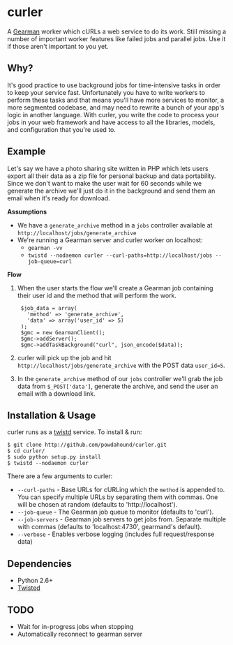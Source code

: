 curler
=======

A [Gearman][gm] worker which cURLs a web service to do its work. Still missing a number of important worker features like failed jobs and parallel jobs. Use it if those aren't important to you yet.

Why?
----
It's good practice to use background jobs for time-intensive tasks in order to keep your service fast. Unfortunately you have to write workers to perform these tasks and that means you'll have more services to monitor, a more segmented codebase, and may need to rewrite a bunch of your app's logic in another language. With curler, you write the code to process your jobs in your web framework and have access to all the libraries, models, and configuration that you're used to.

Example
-------
Let's say we have a photo sharing site written in PHP which lets users export all their data as a zip file for personal backup and data portability. Since we don't want to make the user wait for 60 seconds while we generate the archive we'll just do it in the background and send them an email when it's ready for download.

**Assumptions**

 * We have a `generate_archive` method in a `jobs` controller available at `http://localhost/jobs/generate_archive`
 * We're running a Gearman server and curler worker on localhost:
   * `gearman -vv`
   * `twistd --nodaemon curler --curl-paths=http://localhost/jobs --job-queue=curl`

**Flow**

1. When the user starts the flow we'll create a Gearman job containing their user id and the method that will perform the work.

        $job_data = array(
          'method' => 'generate_archive',
          'data' => array('user_id' => 5)
        );
        $gmc = new GearmanClient();
        $gmc->addServer();
        $gmc->addTaskBackground("curl", json_encode($data));

1. curler will pick up the job and hit `http://localhost/jobs/generate_archive` with the POST data `user_id=5`.

1. In the `generate_archive` method of our `jobs` controller we'll grab the job data from `$_POST['data']`, generate the archive, and send the user an email with a download link.

Installation & Usage
--------------------
curler runs as a [twistd](http://linux.die.net/man/1/twistd) service. To install & run:

    $ git clone http://github.com/powdahound/curler.git
    $ cd curler/
    $ sudo python setup.py install
    $ twistd --nodaemon curler

There are a few arguments to curler:

 * `--curl-paths` - Base URLs for cURLing which the `method` is appended to. You can specify multiple URLs by separating them with commas. One will be chosen at random (defaults to 'http://localhost').
 * `--job-queue` - The Gearman job queue to monitor (defaults to 'curl').
 * `--job-servers` - Gearman job servers to get jobs from. Separate multiple with commas (defaults to 'localhost:4730', gearmand's default).
 * `--verbose` - Enables verbose logging (includes full request/response data)

Dependencies
-------------
 * Python 2.6+
 * [Twisted](http://twistedmatrix.com/trac/)

TODO
----
 * Wait for in-progress jobs when stopping
 * Automatically reconnect to gearman server

[gm]: http://gearman.org
[gm-why]: http://highscalability.com/product-gearman-open-source-message-queuing-system
